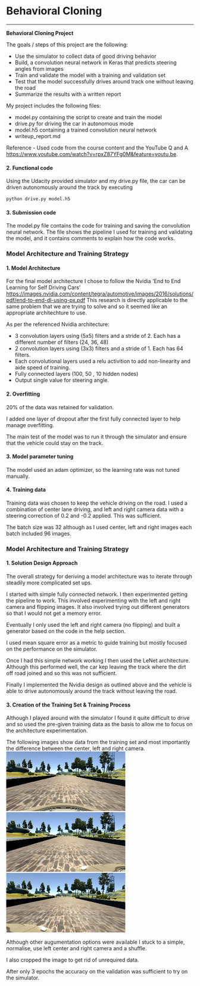 # **Behavioral Cloning** 
---

**Behavioral Cloning Project**

The goals / steps of this project are the following:
* Use the simulator to collect data of good driving behavior
* Build, a convolution neural network in Keras that predicts steering angles from images
* Train and validate the model with a training and validation set
* Test that the model successfully drives around track one without leaving the road
* Summarize the results with a written report


[//]: # (Image References)

[image1]: ./examples/center.jpg "center"
[image2]: ./examples/left.jpg "left"
[image3]: ./examples/right.jpg "right"

My project includes the following files:
* model.py containing the script to create and train the model
* drive.py for driving the car in autonomous mode
* model.h5 containing a trained convolution neural network 
* writeup_report.md 

Reference - Used code from the course content and the YouTube Q and A https://www.youtube.com/watch?v=rpxZ87YFg0M&feature=youtu.be.

#### 2. Functional code
Using the Udacity provided simulator and my drive.py file, the car can be driven autonomously around the track by executing 
```sh
python drive.py model.h5
```
#### 3. Submission code 

The model.py file contains the code for training and saving the convolution neural network. The file shows the pipeline I used for training and validating the model, and it contains comments to explain how the code works.

### Model Architecture and Training Strategy

#### 1. Model Architecture

For the final model architecture I chose to follow the Nvidia 'End to End Learning for Self Driving Cars' https://images.nvidia.com/content/tegra/automotive/images/2016/solutions/pdf/end-to-end-dl-using-px.pdf
This research is directly applicable to the same problem that we are trying to solve and so it seemed like an appropriate architechture to use.

As per the referenced Nvidia architecture:
* 3 convolution layers using (5x5) filters and a stride of 2. Each has a different number of filters (24, 36, 48)
* 2 convolution layers using (3x3) filters and a stride of 1. Each has 64 filters.
* Each convolutional layers used a relu activition to add non-linearity and aide speed of training.  
* Fully connected layers (100, 50 , 10 hidden nodes)
* Output single value for steering angle. 


#### 2. Overfitting

20% of the data was retained for validation. 

I added one layer of dropout after the first fully connected layer to help manage overfitting. 

The main test of the model was to run it through the simulator and ensure that the vehicle could stay on the track.

#### 3. Model parameter tuning

The model used an adam optimizer, so the learning rate was not tuned manually.

#### 4. Training data

Training data was chosen to keep the vehicle driving on the road. I used a combination of center lane driving, and left and right camera data with a steering correction of 0.2 and -0.2 applied. This was sufficient. 

The batch size was 32 although as I used center, left and right images each batch included 96 images.

### Model Architecture and Training Strategy

#### 1. Solution Design Approach

The overall strategy for deriving a model architecture was to iterate through steadily more complicated set ups. 

I started with simple fully connected network. I then experimented getting the pipeline to work. This involved experimenting with the left and right camera and flipping images.
It also involved trying out different generators so that I would not get a memory error.

Eventually I only used the left and right camera (no flipping) and built a generator based on the code in the help section.

I used mean square error as a metric to guide training but mostly focused on the performance on the simulator.

Once I had this simple network working I then used the LeNet architecture. Although this performed well, the car kep leaving the track where the dirt off road joined and so this was not sufficient. 

Finally I implemented the Nvidia design as outlined above and the vehicle is able to drive autonomously around the track without leaving the road.


#### 3. Creation of the Training Set & Training Process

Although I played around with the simulator I found it quite difficult to drive and so used the pre-given training data as the basis to allow me to focus on the architecture experimentation. 

The following images show data from the training set and most importantly the difference between the center, left and right camera. 
![alt text][image1]
![alt text][image2]
![alt text][image3]

Although other augumentation options were available I stuck to a simple, normalise, use left center and right camera and a shuffle. 

I also cropped the image to get rid of unrequired data. 

After only 3 epochs the accuracy on the validation was sufficient to try on the simulator. 
